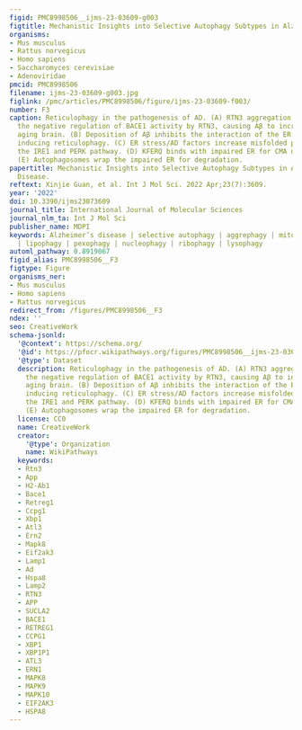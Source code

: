 ```yaml
---
figid: PMC8998506__ijms-23-03609-g003
figtitle: Mechanistic Insights into Selective Autophagy Subtypes in Alzheimer’s Disease
organisms:
- Mus musculus
- Rattus norvegicus
- Homo sapiens
- Saccharomyces cerevisiae
- Adenoviridae
pmcid: PMC8998506
filename: ijms-23-03609-g003.jpg
figlink: /pmc/articles/PMC8998506/figure/ijms-23-03609-f003/
number: F3
caption: Reticulophagy in the pathogenesis of AD. (A) RTN3 aggregation counteracts
  the negative regulation of BACE1 activity by RTN3, causing Aβ to increase in the
  aging brain. (B) Deposition of Aβ inhibits the interaction of the ER and microtubules,
  inducing reticulophagy. (C) ER stress/AD factors increase misfolded proteins through
  the IRE1 and PERK pathway. (D) KFERQ binds with impaired ER for CMA degradation.
  (E) Autophagosomes wrap the impaired ER for degradation.
papertitle: Mechanistic Insights into Selective Autophagy Subtypes in Alzheimer’s
  Disease.
reftext: Xinjie Guan, et al. Int J Mol Sci. 2022 Apr;23(7):3609.
year: '2022'
doi: 10.3390/ijms23073609
journal_title: International Journal of Molecular Sciences
journal_nlm_ta: Int J Mol Sci
publisher_name: MDPI
keywords: Alzheimer’s disease | selective autophagy | aggrephagy | mitophagy | reticulophagy
  | lipophagy | pexophagy | nucleophagy | ribophagy | lysophagy
automl_pathway: 0.8919067
figid_alias: PMC8998506__F3
figtype: Figure
organisms_ner:
- Mus musculus
- Homo sapiens
- Rattus norvegicus
redirect_from: /figures/PMC8998506__F3
ndex: ''
seo: CreativeWork
schema-jsonld:
  '@context': https://schema.org/
  '@id': https://pfocr.wikipathways.org/figures/PMC8998506__ijms-23-03609-g003.html
  '@type': Dataset
  description: Reticulophagy in the pathogenesis of AD. (A) RTN3 aggregation counteracts
    the negative regulation of BACE1 activity by RTN3, causing Aβ to increase in the
    aging brain. (B) Deposition of Aβ inhibits the interaction of the ER and microtubules,
    inducing reticulophagy. (C) ER stress/AD factors increase misfolded proteins through
    the IRE1 and PERK pathway. (D) KFERQ binds with impaired ER for CMA degradation.
    (E) Autophagosomes wrap the impaired ER for degradation.
  license: CC0
  name: CreativeWork
  creator:
    '@type': Organization
    name: WikiPathways
  keywords:
  - Rtn3
  - App
  - H2-Ab1
  - Bace1
  - Retreg1
  - Ccpg1
  - Xbp1
  - Atl3
  - Ern2
  - Mapk8
  - Eif2ak3
  - Lamp1
  - Ad
  - Hspa8
  - Lamp2
  - RTN3
  - APP
  - SUCLA2
  - BACE1
  - RETREG1
  - CCPG1
  - XBP1
  - XBP1P1
  - ATL3
  - ERN1
  - MAPK8
  - MAPK9
  - MAPK10
  - EIF2AK3
  - HSPA8
---
```

